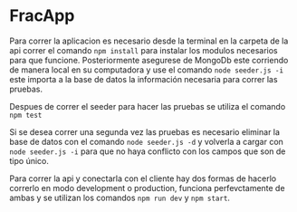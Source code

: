 # FracApp

Para correr la aplicacion es necesario desde la terminal en la carpeta de la api correr el comando `npm install` para instalar los modulos necesarios para que funcione. Posteriormente asegurese de MongoDb este corriendo de manera local en su computadora y use el comando `node seeder.js -i` este importa a la base de datos la información necesaria para correr las pruebas.

Despues de correr el seeder para hacer las pruebas se utiliza el comando `npm test`

Si se desea correr una segunda vez las pruebas es necesario eliminar la base de datos con el comando `node seeder.js -d` y volverla a cargar con `node seeder.js -i` para que no haya conflicto con los campos que son de tipo único.

Para correr la api y conectarla con el cliente hay dos formas de hacerlo correrlo en modo development o production, funciona perfevctamente de ambas y se utilizan los comandos `npm run dev` y `npm start`.
